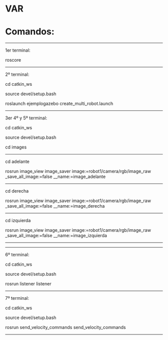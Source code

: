 # VAR


# Comandos:

-----------------------------------------------------------------------------

1er terminal:

roscore


-----------------------------------------------------------------------------

2º terminal:

cd catkin_ws

source devel/setup.bash

roslaunch ejemplogazebo create_multi_robot.launch

-----------------------------------------------------------------------------

3er 4º y 5º terminal:

cd catkin_ws

source devel/setup.bash

cd images

***************

cd adelante

rosrun image_view image_saver image:=robot1/camera/rgb/image_raw _save_all_image:=false __name:=image_adelante

***************

cd derecha

rosrun image_view image_saver image:=robot1/camera/rgb/image_raw _save_all_image:=false __name:=image_derecha

***************

cd izquierda

rosrun image_view image_saver image:=robot1/camera/rgb/image_raw _save_all_image:=false __name:=image_izquierda

***************


-----------------------------------------------------------------------------

6º terminal:

cd catkin_ws

source devel/setup.bash

rosrun listener listener

-----------------------------------------------------------------------------

7º terminal:

cd catkin_ws

source devel/setup.bash

rosrun send_velocity_commands send_velocity_commands

-----------------------------------------------------------------------------
